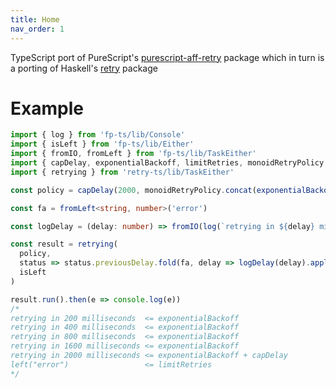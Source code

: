 ```yaml
---
title: Home
nav_order: 1
---
```


TypeScript port of PureScript's [purescript-aff-retry](https://github.com/Unisay/purescript-aff-retry) package
which in turn is a porting of Haskell's [retry](https://github.com/Soostone/retry) package

# Example

```ts
import { log } from 'fp-ts/lib/Console'
import { isLeft } from 'fp-ts/lib/Either'
import { fromIO, fromLeft } from 'fp-ts/lib/TaskEither'
import { capDelay, exponentialBackoff, limitRetries, monoidRetryPolicy } from 'retry-ts'
import { retrying } from 'retry-ts/lib/TaskEither'

const policy = capDelay(2000, monoidRetryPolicy.concat(exponentialBackoff(200), limitRetries(5)))

const fa = fromLeft<string, number>('error')

const logDelay = (delay: number) => fromIO(log(`retrying in ${delay} milliseconds`))

const result = retrying(
  policy,
  status => status.previousDelay.fold(fa, delay => logDelay(delay).applySecond(fa)),
  isLeft
)

result.run().then(e => console.log(e))
/*
retrying in 200 milliseconds  <= exponentialBackoff
retrying in 400 milliseconds  <= exponentialBackoff
retrying in 800 milliseconds  <= exponentialBackoff
retrying in 1600 milliseconds <= exponentialBackoff
retrying in 2000 milliseconds <= exponentialBackoff + capDelay
left("error")                 <= limitRetries
*/
```
